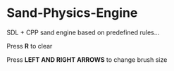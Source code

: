 # Sand-Physics-Engine
SDL + CPP sand engine based on predefined rules...


Press **R** to clear


Press **LEFT AND RIGHT ARROWS** to change brush size
